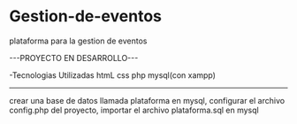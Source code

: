 # Gestion-de-eventos
plataforma para la gestion de eventos

---PROYECTO EN DESARROLLO---

-Tecnologias Utilizadas
htmL
css
php
mysql(con xampp)

-----------------
crear una base de datos llamada plataforma en mysql, 
configurar el archivo config.php del proyecto,
importar el archivo plataforma.sql en mysql

